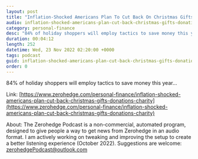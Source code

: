```yaml
---
layout: post
title: "Inflation-Shocked Americans Plan To Cut Back On Christmas Gifts, Donations To Charity"
audio: inflation-shocked-americans-plan-cut-back-christmas-gifts-donations-charity-0
category: personal-finance
desc: "84% of holiday shoppers will employ tactics to save money this year..."
duration: 00:04:12
length: 252
datetime: Wed, 23 Nov 2022 02:20:00 +0000
tags: podcast
guid: inflation-shocked-americans-plan-cut-back-christmas-gifts-donations-charity-0
order: 0
---
```

84% of holiday shoppers will employ tactics to save money this year...

Link: [https://www.zerohedge.com/personal-finance/inflation-shocked-americans-plan-cut-back-christmas-gifts-donations-charity](https://www.zerohedge.com/personal-finance/inflation-shocked-americans-plan-cut-back-christmas-gifts-donations-charity)

About: The Zerohedge Podcast is a non-commercial, automated program, designed to give people a way to get news from Zerohedge in an audio format.  I am actively working on tweaking and improving the setup to create a better listening experience (October 2022).  Suggestions are welcome: [zerohedgePodcast@outlook.com](mailto:zerohedgePodcast@outlook.com)